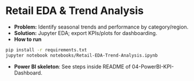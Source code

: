 # Retail EDA & Trend Analysis
- **Problem:** Identify seasonal trends and performance by category/region.
- **Solution:** Jupyter EDA; export KPIs/plots for dashboarding.
- **How to run**
```bash
pip install -r requirements.txt
jupyter notebook notebooks/Retail-EDA-Trend-Analysis.ipynb
```
- **Power BI skeleton**: See steps inside README of 04-PowerBI-KPI-Dashboard.
